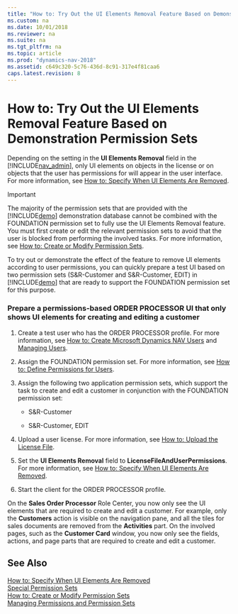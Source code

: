 ```yaml
---
title: "How to: Try Out the UI Elements Removal Feature Based on Demonstration Permission Sets"
ms.custom: na
ms.date: 10/01/2018
ms.reviewer: na
ms.suite: na
ms.tgt_pltfrm: na
ms.topic: article
ms.prod: "dynamics-nav-2018"
ms.assetid: c649c320-5c76-436d-8c91-317e4f81caa6
caps.latest.revision: 8
---
```

# How to: Try Out the UI Elements Removal Feature Based on Demonstration Permission Sets
Depending on the setting in the **UI Elements Removal** field in the [!INCLUDE[nav_admin](includes/nav_admin_md.md)], only UI elements on objects in the license or on objects that the user has permissions for will appear in the user interface. For more information, see [How to: Specify When UI Elements Are Removed](How-to--Specify-When-UI-Elements-Are-Removed.md).  

> [!IMPORTANT]  
>  The majority of the permission sets that are provided with the [!INCLUDE[demo](includes/demo_md.md)] demonstration database cannot be combined with the FOUNDATION permission set to fully use the UI Elements Removal feature. You must first create or edit the relevant permission sets to avoid that the user is blocked from performing the involved tasks. For more information, see [How to: Create or Modify Permission Sets](How-to--Create-or-Modify-Permission-Sets.md).  

 To try out or demonstrate the effect of the feature to remove UI elements according to user permissions, you can quickly prepare a test UI based on two permission sets \(S&R-Customer and S&R-Customer, EDIT\) in [!INCLUDE[demo](includes/demo_md.md)] that are ready to support the FOUNDATION permission set for this purpose.  

### Prepare a permissions-based ORDER PROCESSOR UI that only shows UI elements for creating and editing a customer  

1.  Create a test user who has the ORDER PROCESSOR profile. For more information, see [How to: Create Microsoft Dynamics NAV Users](How-to--Create-Microsoft-Dynamics-NAV-Users.md) and [Managing Users](Managing-Users.md).  

2.  Assign the FOUNDATION permission set. For more information, see [How to: Define Permissions for Users](How-to--Define-Permissions-for-Users.md).  

3.  Assign the following two application permission sets, which support the task to create and edit a customer in conjunction with the FOUNDATION permission set:  

    -   S&R-Customer  

    -   S&R-Customer, EDIT  

4.  Upload a user license. For more information, see [How to: Upload the License File](How-to--Upload-the-License-File.md).  

5.  Set the **UI Elements Removal** field to **LicenseFileAndUserPermissions**. For more information, see [How to: Specify When UI Elements Are Removed](How-to--Specify-When-UI-Elements-Are-Removed.md).  

6.  Start the client for the ORDER PROCESSOR profile.  

 On the **Sales Order Processor** Role Center, you now only see the UI elements that are required to create and edit a customer. For example, only the **Customers** action is visible on the navigation pane, and all the tiles for sales documents are removed from the **Activities** part. On the involved pages, such as the **Customer Card** window, you now only see the fields, actions, and page parts that are required to create and edit a customer.  

## See Also  
 [How to: Specify When UI Elements Are Removed](How-to--Specify-When-UI-Elements-Are-Removed.md)   
 [Special Permission Sets](Special-Permission-Sets.md)   
 [How to: Create or Modify Permission Sets](How-to--Create-or-Modify-Permission-Sets.md)   
 [Managing Permissions and Permission Sets](Managing-Permissions-and-Permission-Sets.md)
